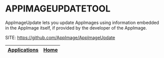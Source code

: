 # APPIMAGEUPDATETOOL

 AppImageUpdate lets you update AppImages using information embedded in
 the AppImage itself, if provided by the developer of the AppImage.
 
 SITE: https://github.com/AppImage/AppImageUpdate

 | [Applications](https://portable-linux-apps.github.io/apps.html) | [Home](https://portable-linux-apps.github.io)
 | --- | --- |
